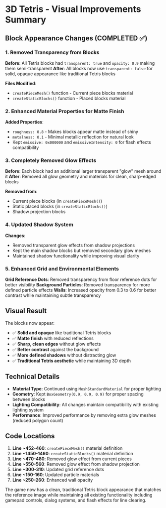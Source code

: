# 3D Tetris - Visual Improvements Summary

## Block Appearance Changes (COMPLETED ✅)

### 1. Removed Transparency from Blocks
**Before**: All Tetris blocks had `transparent: true` and `opacity: 0.9` making them semi-transparent
**After**: All blocks now use `transparent: false` for solid, opaque appearance like traditional Tetris blocks

**Files Modified**:
- `createPieceMesh()` function - Current piece blocks material
- `createStaticBlocks()` function - Placed blocks material

### 2. Enhanced Material Properties for Matte Finish
**Added Properties**:
- `roughness: 0.8` - Makes blocks appear matte instead of shiny
- `metalness: 0.1` - Minimal metallic reflection for natural look
- Kept `emissive: 0x000000` and `emissiveIntensity: 0` for flash effects compatibility

### 3. Completely Removed Glow Effects
**Before**: Each block had an additional larger transparent "glow" mesh around it
**After**: Removed all glow geometry and materials for clean, sharp-edged blocks

**Removed from**:
- Current piece blocks (in `createPieceMesh()`)
- Static placed blocks (in `createStaticBlocks()`)
- Shadow projection blocks

### 4. Updated Shadow System
**Changes**:
- Removed transparent glow effects from shadow projections
- Kept the main shadow blocks but removed secondary glow meshes
- Maintained shadow functionality while improving visual clarity

### 5. Enhanced Grid and Environmental Elements
**Grid Reference Dots**: Removed transparency from floor reference dots for better visibility
**Background Particles**: Removed transparency for more defined particle effects
**Walls**: Increased opacity from 0.3 to 0.6 for better contrast while maintaining subtle transparency

## Visual Result
The blocks now appear:
- ✅ **Solid and opaque** like traditional Tetris blocks
- ✅ **Matte finish** with reduced reflections
- ✅ **Sharp, clean edges** without glow effects
- ✅ **Better contrast** against the background
- ✅ **More defined shadows** without distracting glow
- ✅ **Traditional Tetris aesthetic** while maintaining 3D depth

## Technical Details
- **Material Type**: Continued using `MeshStandardMaterial` for proper lighting
- **Geometry**: Kept `BoxGeometry(0.9, 0.9, 0.9)` for proper spacing between blocks
- **Lighting Compatibility**: All changes maintain compatibility with existing lighting system
- **Performance**: Improved performance by removing extra glow meshes (reduced polygon count)

## Code Locations
1. **Line ~452-460**: `createPieceMesh()` material definition
2. **Line ~1450-1460**: `createStaticBlocks()` material definition  
3. **Line ~470-480**: Removed glow effect from current pieces
4. **Line ~550-560**: Removed glow effect from shadow projection
5. **Line ~300-310**: Updated grid reference dots
6. **Line ~150-160**: Updated particle materials
7. **Line ~250-260**: Enhanced wall opacity

The game now has a clean, traditional Tetris block appearance that matches the reference image while maintaining all existing functionality including gamepad controls, dialog systems, and flash effects for line clearing.
